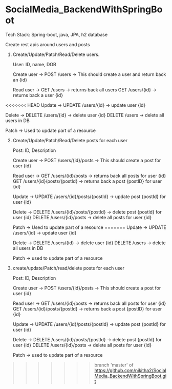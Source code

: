 # SocialMedia_BackendWithSpringBoot


Tech Stack: Spring-boot, java, JPA, h2 database


Create rest apis around users and posts

1. Create/Update/Patch/Read/Delete users.

    User:  ID, name, DOB

   Create user -> POST /users  -> This should create a user and return back an {id}
   
   Read user  -> GET /users -> returns back all users
                 GET /users/{id} -> returns back a user {id}
                 
<<<<<<< HEAD
   Update     -> UPDATE /users/{id} -> update user {id}
   
   Delete     -> DELETE /users/{id} -> delete user {id}
                 DELETE /users      -> delete all users in DB
   
   Patch      -> Used to update part of a resource

2. Create/Update/Patch/Read/Delete posts for each user

    Post: ID, Description

   Create user -> POST /users/{id}/posts  -> This should create a post for user {id}
   
   Read user   -> GET /users/{id}/posts -> returns back all posts for user {id}
                  GET /users/{id}/posts/{postId} -> returns back a post {postID} for user {id}
                 
   Update      -> UPDATE /users/{id}/posts/{postId} -> update post {postId} for user {id}
   
   Delete      -> DELETE /users/{id}/posts/{postId} -> delete post {postId} for user {id}
                  DELETE /users/{id}/posts    -> delete all posts for user {id}
              
   Patch       -> Used to update part of a resource
=======
   Update  -> UPDATE /users/{id} -> update user {id}
   
   Delete  -> DELETE /users/{id} -> delete user {id}
              DELETE /users      -> delete all users in DB
   
   Patch -> used to update part of a resource

2. create/update/Patch/read/delete posts for each user

    Post: ID, Description

   Create user -> POST /users/{id}/posts  -> This should create a post for user {id}
   
   Read user  -> GET /users/{id}/posts -> returns back all posts for user {id}
                 GET /users/{id}/posts/{postId} -> returns back a post {postID} for user {id}
                 
   Update  -> UPDATE /users/{id}/posts/{postId} -> update post {postId} for user {id}
   
   Delete  -> DELETE /users/{id}/posts/{postId} -> delete post {postId} for user {id}
              DELETE /users/{id}/posts    -> delete all posts for user {id}
              
   Patch -> used to update part of a resource
>>>>>>> branch 'master' of https://github.com/nikitha2/SocialMedia_BackendWithSpringBoot.git
              